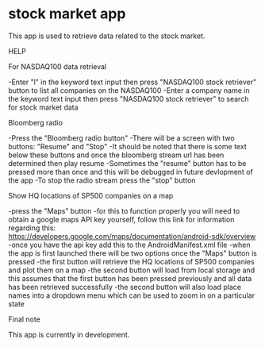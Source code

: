 # stock market app
 
This app is used to retrieve data related to the stock market.

HELP

For NASDAQ100 data retrieval 

-Enter "l" in the keyword text input then press "NASDAQ100 stock retriever" button to list all companies on the NASDAQ100
-Enter a company name in the keyword text input then press "NASDAQ100 stock retriever" to search for stock market data 

Bloomberg radio

-Press the "Bloomberg radio button"
-There will be a screen with two buttons: "Resume" and "Stop"
-It should be noted that there is some text below these buttons and once the bloomberg stream url has been determined then play resume
-Sometimes the "resume" button has to be pressed more than once and this will be debugged in future devlopment of the app
-To stop the radio stream press the "stop" button

Show HQ locations of SP500 companies on a map

-press the "Maps" button
-for this to function properly you will need to obtain a google maps API key yourself, 
follow this link for information regarding this: https://developers.google.com/maps/documentation/android-sdk/overview
-once you have the api key add this to the AndroidManifest.xml file 
-when the app is first launched there will be two options once the "Maps" button is pressed
-the first button will retrieve the HQ locations of SP500 companies and plot them on a map
-the second button will load from local storage and this assumes that the first button has been pressed previously and all data has been retrieved successfully 
-the second button will also load place names into a dropdown menu which can be used to zoom in on a particular state

Final note

This app is currently in development.
